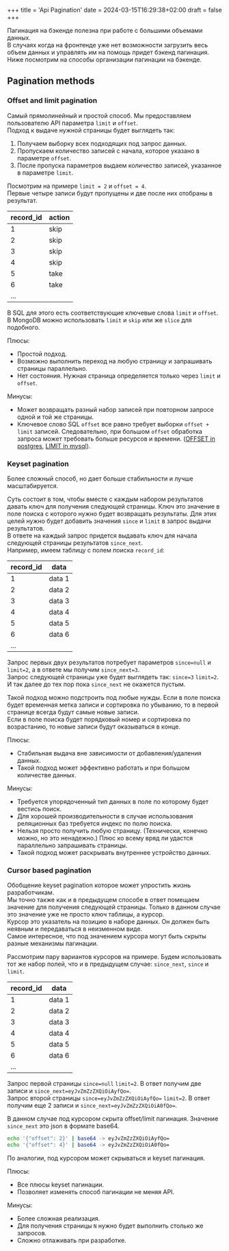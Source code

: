 +++
title = 'Api Pagination'
date = 2024-03-15T16:29:38+02:00
draft = false
+++

Пагинация на бэкенде полезна при работе с большими объемами данных.  
В случаях когда на фронтенде уже нет возможности загрузить весь объем данных и управлять им на помощь придет бэкенд пагинация.  
Ниже посмотрим на способы организации пагинации на бэкенде.  

## Pagination methods

### Offset and limit pagination

Самый прямолинейный и простой способ. Мы предоставляем пользователю API параметра `limit` и `offset`.  
Подход к выдаче нужной страницы будет выглядеть так:  

1. Получаем выборку всех подходящих под запрос данных.
2. Пропускаем количество записей с начала, которое указано в параметре `offset`.
3. После пропуска параметров выдаем количество записей, указанное в параметре `limit`.

Посмотрим на примере `limit = 2` и `offset = 4`.  
Первые четыре записи будут пропущены и две после них отобраны в результат.  

| record_id | action |
| --------- | ------ |
| 1         | skip   |
| 2         | skip   |
| 3         | skip   |
| 4         | skip   |
| 5         | take   |
| 6         | take   |
| ...       |        |

В SQL для этого есть соответствующие ключевые слова `limit` и `offset`.  
В MongoDB можно использовать `limit` и `skip` или же `slice` для подобного.  

Плюсы:  

- Простой подход.
- Возможно выполнить переход на любую страницу и запрашивать страницы параллельно.
- Нет состояния. Нужная страница определяется только через `limit` и `offset`.

Минусы:  

- Может возвращать разный набор записей при повторном запросе одной и той же страницы.
- Ключевое слово SQL `offset` все равно требует выборки `offset + limit` записей. Следовательно, при большом `offset` обработка запроса может требовать больше ресурсов и времени. ([OFFSET in postgres](https://www.postgresql.org/docs/current/queries-limit.html), [LIMIT in mysql](https://dev.mysql.com/doc/refman/8.0/en/limit-optimization.html)).

### Keyset pagination

Более сложный способ, но дает больше стабильности и лучше масштабируется.  

Суть состоит в том, чтобы вместе с каждым набором результатов давать ключ для получения следующей страницы. Ключ это значение в поле поиска с которого нужно будет возвращать результаты. Для этих целей нужно будет добавить значения `since`  и `limit` в запрос выдачи результатов.  
В ответе на каждый запрос придется выдавать ключ для начала следующей страницы результатов `since_next`.  
Например, имеем таблицу с полем поиска `record_id`:  

| record_id | data   |
| --------- | ------ |
| 1         | data 1 |
| 2         | data 2 |
| 3         | data 3 |
| 4         | data 4 |
| 5         | data 5 |
| 6         | data 6 |
| ...       |        |

Запрос первых двух результатов потребует параметров `since=null` и `limit=2`, а в ответе мы получим `since_next=3`.  
Запрос следующей страницы уже будет выглядеть так: `since=3` `limit=2`. И так далее до тех пор пока `since_next` не окажется пустым.  

Такой подход можно подстроить под любые нужды. Если в поле поиска будет временная метка записи и сортировка по убыванию, то в первой странице всегда будут самые новые записи.  
Если в поле поиска будет порядковый номер и сортировка по возрастанию, то новые записи будут оказываться в конце.  

Плюсы:  

- Стабильная выдача вне зависимости от добавления/удаления данных.
- Такой подход может эффективно работать и при большом количестве данных.

Минусы:  

- Требуется упорядоченный тип данных в поле по которому будет вестись поиск.
- Для хорошей производительности в случае использования реляционных баз требуется индекс по полю поиска.
- Нельзя просто получить любую страницу. (Технически, конечно можно, но это ненадежно.) Плюс ко всему вряд ли удастся параллельно запрашивать страницы.
- Такой подход может раскрывать внутреннее устройство данных.

### Cursor based pagination

Обобщение keyset pagination которое может упростить жизнь разработчикам.  
Мы точно также как и в предыдущем способе в ответ помещаем значение для получения следующей страницы. Только в данном случае это значение уже не просто ключ таблицы, а курсор.  
Курсор это указатель на позицию в наборе данных. Он должен быть неявным и передаваться в неизменном виде.  
Самое интересное, что под значением курсора могут быть скрыты разные механизмы пагинации.  

Рассмотрим пару вариантов курсоров на примере. Будем использовать тот же набор полей, что и в предыдущем случае: `since_next`, `since` и `limit`.  

| record_id | data   |
| --------- | ------ |
| 1         | data 1 |
| 2         | data 2 |
| 3         | data 3 |
| 4         | data 4 |
| 5         | data 5 |
| 6         | data 6 |
| ...       |        |

Запрос первой страницы `since=null` `limit=2`. В ответ получим две записи и `since_next=eyJvZmZzZXQiOiAyfQo=`.  
Запрос второй страницы `since=eyJvZmZzZXQiOiAyfQo=` `limit=2`. В ответ получим еще 2 записи и `since_next=eyJvZmZzZXQiOiA0fQo=`.  

В данном случае под курсором скрыта offset/limit пагинация. Значение `since_next` это json в формате base64.  

```bash
echo '{"offset": 2}' | base64 -> eyJvZmZzZXQiOiAyfQo=
echo '{"offset": 4}' | base64 -> eyJvZmZzZXQiOiA0fQo=
```

По аналогии, под курсором может скрываться и keyset пагинация.  

Плюсы:  

- Все плюсы keyset пагинации.
- Позволяет изменять способ пагинации не меняя API.

Минусы:  

- Более сложная реализация.
- Для получения страницы `N` нужно будет выполнить столько же запросов.
- Сложно отлаживать при разработке.
